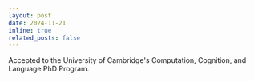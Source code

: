```yaml
---
layout: post
date: 2024-11-21
inline: true
related_posts: false
---
```


Accepted to the University of Cambridge's Computation, Cognition, and Language PhD Program.

